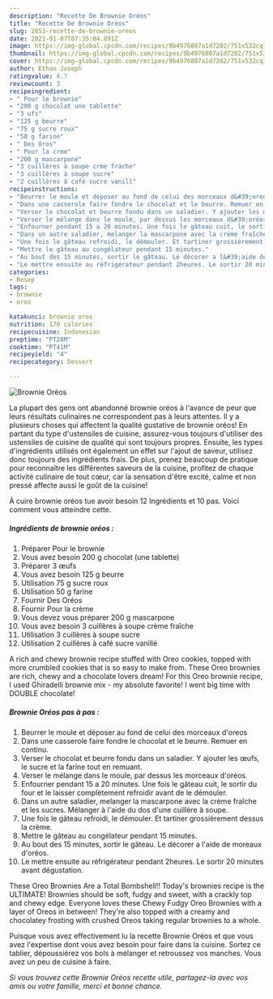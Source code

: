 ```yaml
---
description: "Recette De Brownie Oréos"
title: "Recette De Brownie Oréos"
slug: 2653-recette-de-brownie-oreos
date: 2021-01-07T07:35:04.891Z
image: https://img-global.cpcdn.com/recipes/9b4976807a1d7202/751x532cq70/brownie-oreos-photo-principale-de-la-recette.jpg
thumbnail: https://img-global.cpcdn.com/recipes/9b4976807a1d7202/751x532cq70/brownie-oreos-photo-principale-de-la-recette.jpg
cover: https://img-global.cpcdn.com/recipes/9b4976807a1d7202/751x532cq70/brownie-oreos-photo-principale-de-la-recette.jpg
author: Ethan Joseph
ratingvalue: 4.7
reviewcount: 3
recipeingredient:
- " Pour le brownie"
- "200 g chocolat une tablette"
- "3 ufs"
- "125 g beurre"
- "75 g sucre roux"
- "50 g farine"
- " Des Oros"
- " Pour la crme"
- "200 g mascarpone"
- "3 cuillères à soupe crme frache"
- "3 cuillères à soupe sucre"
- "2 cuillères à café sucre vanill"
recipeinstructions:
- "Beurrer le moule et déposer au fond de celui des morceaux d&#39;oreos"
- "Dans une casserole faire fondre le chocolat et le beurre. Remuer en continu."
- "Verser le chocolat et beurre fondu dans un saladier. Y ajouter les œufs, le sucre et la farine tout en remuant."
- "Verser le mélange dans le moule, par dessus les morceaux d&#39;oréos."
- "Enfourner pendant 15 a 20 minutes. Une fois le gâteau cuit, le sortir du four et le laisser complètement refroidir avant de le démouler."
- "Dans un autre saladier, melanger la mascarpone avec la crème fraîche et les sucres. Mélanger à l&#39;aide du dos d&#39;une cuillère à soupe."
- "Une fois le gâteau refroidi, le démouler. Et tartiner grossièrement dessus la crème."
- "Mettre le gâteau au congélateur pendant 15 minutes."
- "Au bout des 15 minutes, sortir le gâteau. Le décorer a l&#39;aide de moreaux d&#39;oréos."
- "Le mettre ensuite au réfrigérateur pendant 2heures. Le sortir 20 minutes avant dégustation."
categories:
- Resep
tags:
- brownie
- oros

katakunci: brownie oros 
nutrition: 170 calories
recipecuisine: Indonesian
preptime: "PT28M"
cooktime: "PT41M"
recipeyield: "4"
recipecategory: Dessert

---
```



![Brownie Oréos](https://img-global.cpcdn.com/recipes/9b4976807a1d7202/751x532cq70/brownie-oreos-photo-principale-de-la-recette.jpg)

La plupart des gens ont abandonné brownie oréos à l'avance de peur que leurs résultats culinaires ne correspondent pas à leurs attentes. Il y a plusieurs choses qui affectent la qualité gustative de brownie oréos! En partant du type d'ustensiles de cuisine, assurez-vous toujours d'utiliser des ustensiles de cuisine de qualité qui sont toujours propres. Ensuite, les types d'ingrédients utilisés ont également un effet sur l'ajout de saveur, utilisez donc toujours des ingrédients frais. De plus, prenez beaucoup de pratique pour reconnaître les différentes saveurs de la cuisine, profitez de chaque activité culinaire de tout cœur, car la sensation d'être excité, calme et non pressé affecte aussi le goût de la cuisine!

<!--inarticleads1-->

À cuire brownie oréos tue avoir besoin 12 Ingrédients et 10 pas. Voici comment vous atteindre cette.

##### Ingrédients de brownie oréos :

1. Préparer  Pour le brownie
1. Vous avez besoin 200 g chocolat (une tablette)
1. Préparer 3 œufs
1. Vous avez besoin 125 g beurre
1. Utilisation 75 g sucre roux
1. Utilisation 50 g farine
1. Fournir  Des Oréos
1. Fournir  Pour la crème
1. Vous devez vous préparer 200 g mascarpone
1. Vous avez besoin 3 cuillères à soupe crème fraîche
1. Utilisation 3 cuillères à soupe sucre
1. Utilisation 2 cuillères à café sucre vanillé


A rich and chewy brownie recipe stuffed with Oreo cookies, topped with more crumbled cookies that is so easy to make from. These Oreo brownies are rich, chewy and a chocolate lovers dream! For this Oreo brownie recipe, I used Ghiradelli brownie mix - my absolute favorite! I went big time with DOUBLE chocolate! 

<!--inarticleads2-->

##### Brownie Oréos pas à pas :

1. Beurrer le moule et déposer au fond de celui des morceaux d&#39;oreos
1. Dans une casserole faire fondre le chocolat et le beurre. Remuer en continu.
1. Verser le chocolat et beurre fondu dans un saladier. Y ajouter les œufs, le sucre et la farine tout en remuant.
1. Verser le mélange dans le moule, par dessus les morceaux d&#39;oréos.
1. Enfourner pendant 15 a 20 minutes. Une fois le gâteau cuit, le sortir du four et le laisser complètement refroidir avant de le démouler.
1. Dans un autre saladier, melanger la mascarpone avec la crème fraîche et les sucres. Mélanger à l&#39;aide du dos d&#39;une cuillère à soupe.
1. Une fois le gâteau refroidi, le démouler. Et tartiner grossièrement dessus la crème.
1. Mettre le gâteau au congélateur pendant 15 minutes.
1. Au bout des 15 minutes, sortir le gâteau. Le décorer a l&#39;aide de moreaux d&#39;oréos.
1. Le mettre ensuite au réfrigérateur pendant 2heures. Le sortir 20 minutes avant dégustation.


These Oreo Brownies Are a Total Bombshell!! Today&#39;s brownies recipe is the ULTIMATE! Brownies should be soft, fudgy and sweet, with a crackly top and chewy edge. Everyone loves these Chewy Fudgy Oreo Brownies with a layer of Oreos in between! They&#39;re also topped with a creamy and chocolatey frosting with crushed Oreos taking regular brownies to a whole. 

<!--inarticleads1-->

<p>
Puisque vous avez effectivement lu la recette Brownie Oréos et que vous avez l'expertise dont vous avez besoin pour faire dans la cuisine. Sortez ce tablier, dépoussiérez vos bols à mélanger et retroussez vos manches. Vous avez un peu de cuisine à faire.
</p>

<p>
<i>Si vous trouvez cette Brownie Oréos recette utile, partagez-la avec vos amis ou votre famille, merci et bonne chance.</i>
</p>
